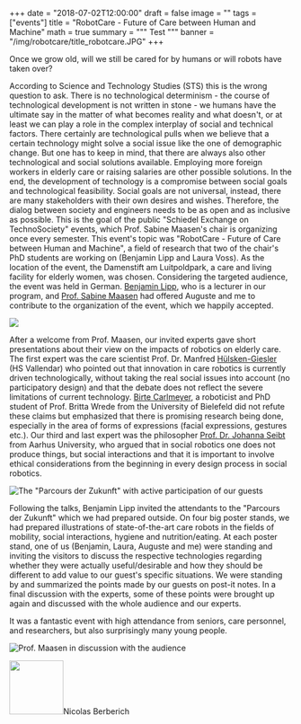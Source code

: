 +++
date = "2018-07-02T12:00:00"
draft = false
image = ""
tags = ["events"]
title = "RobotCare - Future of Care between Human and Machine"
math = true
summary = """
Test
"""
banner = "/img/robotcare/title_robotcare.JPG"
+++

Once we grow old, will we still be cared for by humans or will robots have taken over?
 
According to Science and Technology Studies (STS) this is the wrong question to ask. There is no technological determinism - the course of technological development is not written in stone - we humans have the ultimate say in the matter of what becomes reality and what doesn't, or at least we can play a role in the complex interplay of social and technical factors. There certainly are technological pulls when we believe that a certain technology might solve a social issue like the one of demographic change. But one has to keep in mind, that there are always also other technological and social solutions available. Employing more foreign workers in elderly care or raising salaries are other possible solutions.
In the end, the development of technology is a compromise between social goals and technological feasibility. Social goals are not universal, instead, there are many stakeholders with their own desires and wishes. Therefore, the dialog between society and engineers needs to be as open and as inclusive as possible.
This is the goal of the public "Schiedel Exchange on TechnoSociety" events, which Prof. Sabine Maasen's chair is organizing once every semester. This event's topic was "RobotCare - Future of Care between Human and Machine", a field of research that two of the chair's PhD students are working on (Benjamin Lipp and Laura Voss). As the location of the event, the Damenstift am Luitpoldpark, a care and living facility for elderly women, was chosen. Considering the targeted audience, the event was held in German.
[Benjamin Lipp](https://www.gov.tum.de/wissenschaftssoziologie/team/benjamin-lipp/), who is a lecturer in our program, and [Prof. Sabine Maasen](https://www.gov.tum.de/wissenschaftssoziologie/team/prof-dr-sabine-maasen/) had offered Auguste and me to contribute to the organization of the event, which we happily accepted.
 
![](/img/robotcare/indoors.JPG)

After a welcome from Prof. Maasen, our invited experts gave short presentations about their view on the impacts of robotics on elderly care. The first expert was the care scientist Prof. Dr. Manfred [Hülsken-Giesler](https://www.pthv.de/pflegewissenschaft-dozenten/prof-huelsken-giesler/) (HS Vallendar) who pointed out that innovation in care robotics is currently driven technologically, without taking the real social issues into account (no participatory design) and that the debate does not reflect the severe limitations of current technology.
[Birte Carlmeyer](https://aiweb.techfak.uni-bielefeld.de/user/bcarlmey), a roboticist and PhD student of Prof. Britta Wrede from the University of Bielefeld did not refute these claims but emphasized that there is promising research being done, especially in the area of forms of expressions (facial expressions, gestures etc.).
Our third and last expert was the philosopher [Prof. Dr. Johanna Seibt](http://pure.au.dk/portal/en/persons/johanna-seibt(60a3d664-19f6-4fb6-9bde-625e6cee6f53).html) from Aarhus University, who argued that in social robotics one does not produce things, but social interactions and that it is important to involve ethical considerations from the beginning in every design process in social robotics.
 
![The "Parcours der Zukunft" with active participation of our guests](/img/robotcare/poster_session.JPG)

Following the talks, Benjamin Lipp invited the attendants to the "Parcours der Zukunft" which we had prepared outside. On four big poster stands, we had prepared illustrations of state-of-the-art care robots in the fields of mobility, social interactions, hygiene and nutrition/eating. At each poster stand, one of us (Benjamin, Laura, Auguste and me) were standing and inviting the visitors to discuss the respective technologies regarding whether they were actually useful/desirable and how they should be different to add value to our guest's specific situations. We were standing by and summarized the points made by our guests on post-it notes. In a final discussion with the experts, some of these points were brought up again and discussed with the whole audience and our experts.
 
It was a fantastic event with high attendance from seniors, care personnel, and researchers, but also surprisingly many young people.


![Prof. Maasen in discussion with the audience](/img/robotcare/closeup.JPG)



<div class="chip"><img src="/img/student-list/portrait - Nicolas Berberich.jpg" width="96" height="96">Nicolas Berberich</div><br/>
